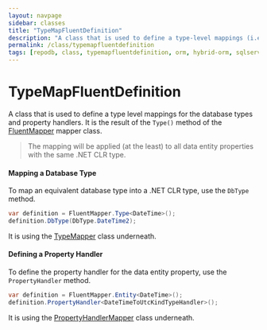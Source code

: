 ```yaml
---
layout: navpage
sidebar: classes
title: "TypeMapFluentDefinition"
description: "A class that is used to define a type-level mappings (i.e.: DB Type and Property Handler)."
permalink: /class/typemapfluentdefinition
tags: [repodb, class, typemapfluentdefinition, orm, hybrid-orm, sqlserver, sqlite, mysql, postgresql]
---
```


# TypeMapFluentDefinition

A class that is used to define a type level mappings for the database types and property handlers. It is the result of the `Type()` method of the [FluentMapper](/mapper/fluentmapper) mapper class.

> The mapping will be applied (at the least) to all data entity properties with the same .NET CLR type.

#### Mapping a Database Type

To map an equivalent database type into a .NET CLR type, use the `DbType` method.

```csharp
var definition = FluentMapper.Type<DateTime>();
definition.DbType(DbType.DateTime2);
```

It is using the [TypeMapper](/mapper/typemapper) class underneath.

#### Defining a Property Handler

To define the property handler for the data entity property, use the `PropertyHandler` method.

```csharp
var definition = FluentMapper.Entity<DateTime>();
definition.PropertyHandler<DateTimeToUtcKindTypeHandler>();
```

It is using the [PropertyHandlerMapper](/mapper/propertyhandlermapper) class underneath.